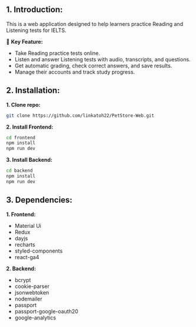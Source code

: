 ## 1. Introduction:
This is a web application designed to help learners practice Reading and Listening tests for IELTS.

🚀 **Key Feature:**
- Take Reading practice tests online.
- Listen and answer Listening tests with audio, transcripts, and questions.
- Get automatic grading, check correct answers, and save results.
- Manage their accounts and track study progress.

## 2. Installation:
**1. Clone repo:**
```bash
git clone https://github.com/linkatoh22/PetStore-Web.git
```
**2. Install Frontend:**
```bash
cd frontend
npm install
npm run dev
```
**3. Install Backend:**
```bash
cd backend
npm install
npm run dev
```
## 3. Dependencies:
**1. Frontend:**
- Material Ui
- Redux
- dayjs
- recharts
- styled-components
- react-ga4

**2. Backend:**
- bcrypt
- cookie-parser
- jsonwebtoken
- nodemailer
- passport
- passport-google-oauth20
- google-analytics
